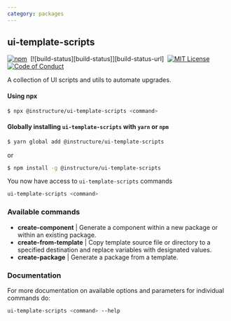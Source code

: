 ```yaml
---
category: packages
---
```


## ui-template-scripts

[![npm][npm]][npm-url]&nbsp;
[![build-status][build-status]][build-status-url]&nbsp;
[![MIT License][license-badge]][license]&nbsp;
[![Code of Conduct][coc-badge]][coc]

A collection of UI scripts and utils to automate upgrades.

#### Using npx

```bash
$ npx @instructure/ui-template-scripts <command>
```

#### Globally installing `ui-template-scripts` with `yarn` or `npm`

```bash
$ yarn global add @instructure/ui-template-scripts
```

or

```bash
$ npm install -g @instructure/ui-template-scripts
```

You now have access to `ui-template-scripts` commands

```bash
ui-template-scripts <command>
```

### Available commands

- **create-component** | Generate a component within a new package or within an existing package.
- **create-from-template** | Copy template source file or directory to a specified destination and replace variables with designated values.
- **create-package** | Generate a package from a template.

### Documentation

For more documentation on available options and parameters for individual commands do:

```sh
ui-template-scripts <command> --help
```

[npm]: https://img.shields.io/npm/v/@instructure/ui-template-scripts.svg
[npm-url]: https://npmjs.com/package/@instructure/ui-template-scripts
[license-badge]: https://img.shields.io/npm/l/instructure-ui.svg?style=flat-square
[license]: https://github.com/instructure/instructure-ui/blob/master/LICENSE
[coc-badge]: https://img.shields.io/badge/code%20of-conduct-ff69b4.svg?style=flat-square
[coc]: https://github.com/instructure/instructure-ui/blob/master/CODE_OF_CONDUCT.md
